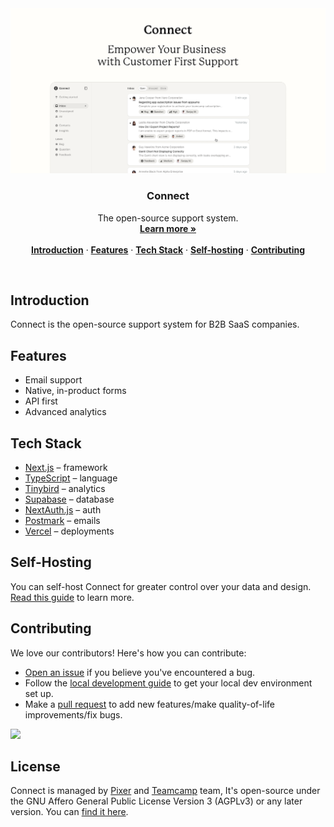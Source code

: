 <a href="https://www.getconnect.tech">
  <img alt="Connect is Open-source support system for saas business." src="https://github.com/getconnect-tech/.github/raw/main/banner.png">
</a>

<h3 align="center">Connect</h3>

<p align="center">
    The open-source support system.
    <br />
    <a href="https://www.getconnect.tech"><strong>Learn more »</strong></a>
    <br />
    <br />
    <a href="#introduction"><strong>Introduction</strong></a> ·
    <a href="#features"><strong>Features</strong></a> ·
    <a href="#tech-stack"><strong>Tech Stack</strong></a> ·
    <a href="#self-hosting"><strong>Self-hosting</strong></a> ·
    <a href="#contributing"><strong>Contributing</strong></a>
</p>
<br/>

## Introduction

Connect is the open-source support system for B2B SaaS companies.

## Features

- Email support
- Native, in-product forms
- API first
- Advanced analytics

## Tech Stack

- [Next.js](https://nextjs.org/) – framework
- [TypeScript](https://www.typescriptlang.org/) – language
- [Tinybird](https://tinybird.com/) – analytics
- [Supabase](https://supabase.com/) – database
- [NextAuth.js](https://next-auth.js.org/) – auth
- [Postmark](https://postmarkapp.com/) – emails
- [Vercel](https://vercel.com/) – deployments

## Self-Hosting

You can self-host Connect for greater control over your data and design. [Read this guide](https://www.getconnect.tech/docs/self-hosting/guide) to learn more.

## Contributing

We love our contributors! Here's how you can contribute:

- [Open an issue](https://github.com/getconnect-tech/connect/issues) if you believe you've encountered a bug.
- Follow the [local development guide](https://www.getconnect.tech/docs/local-development) to get your local dev environment set up.
- Make a [pull request](https://github.com/getconnect-tech/connect/pulls) to add new features/make quality-of-life improvements/fix bugs.

<a href="https://github.com/getconnect-tech/connect/graphs/contributors">
  <img src="https://contrib.rocks/image?repo=getconnect-tech/connect" />
</a>

## License

Connect is managed by [Pixer](https://www.pixer.io) and [Teamcamp](https://www.teamcamp.app) team, It's open-source under the GNU Affero General Public License Version 3 (AGPLv3) or any later version. You can [find it here](https://github.com/getconnect-tech/connect/blob/main/LICENSE.md).
